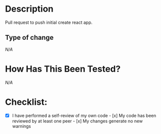 # Description
Pull request to push initial create react app.
## Type of change

*N/A*

# How Has This Been Tested?

*N/A*

# Checklist:
- [x] I have performed a self-review of my own code - [x] My code has been 
reviewed by at least one peer - [x] My changes generate no new warnings

